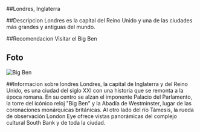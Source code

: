 ##Londres, Inglaterra 

##Descripcion
Londres es la capital del Reino Unido y una de las ciudades más grandes y antiguas del mundo. 

##Recomendacion
Visitar el Big Ben 

## Foto
![Big Ben](https://e8uywvnc8xayurvteugvreunynu)

##Informacion sobre londres
Londres, la capital de Inglaterra y del Reino Unido, es una ciudad del siglo XXI con una historia que se remonta a la época romana. En su centro se alzan el imponente Palacio del Parlamento, la torre del icónico reloj "Big Ben" y la Abadía de Westminster, lugar de las coronaciones monárquicas británicas. Al otro lado del río Támesis, la rueda de observación London Eye ofrece vistas panorámicas del complejo cultural South Bank y de toda la ciudad.
